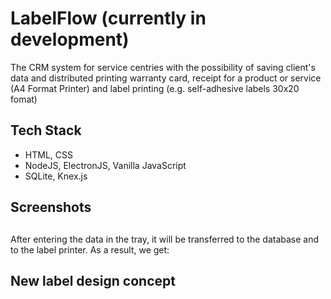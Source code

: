 
# LabelFlow (сurrently in development)
The CRM system for service centries with the possibility of saving client's data and
distributed printing warranty card, receipt for a product or service (A4 Format Printer) 
and label printing (e.g. self-adhesive labels 30x20 fomat) 

## Tech Stack
* HTML, CSS
* NodeJS, ElectronJS, Vanilla JavaScript
* SQLite, Knex.js

## Screenshots


## 
After entering the data in the tray, it will be transferred to the database and to the label printer. As a result, we get:

## New label design concept
